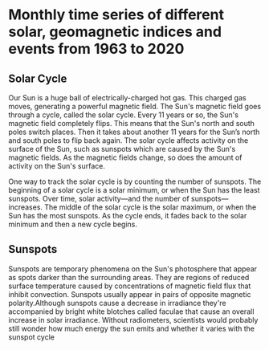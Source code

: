 # Monthly time series of different solar, geomagnetic indices and events from 1963 to 2020

## Solar Cycle
Our Sun is a huge ball of electrically-charged hot gas. This charged gas moves, generating a powerful magnetic field. The Sun's magnetic field goes through a cycle, called the solar cycle. Every 11 years or so, the Sun's magnetic field completely flips. This means that the Sun's north and south poles switch places. Then it takes about another 11 years for the Sun’s north and south poles to flip back again. The solar cycle affects activity on the surface of the Sun, such as sunspots which are caused by the Sun's magnetic fields. As the magnetic fields change, so does the amount of activity on the Sun's surface.

One way to track the solar cycle is by counting the number of sunspots. The beginning of a solar cycle is a solar minimum, or when the Sun has the least sunspots. Over time, solar activity—and the number of sunspots—increases. The middle of the solar cycle is the solar maximum, or when the Sun has the most sunspots. As the cycle ends, it fades back to the solar minimum and then a new cycle begins.

## Sunspots
Sunspots are temporary phenomena on the Sun's photosphere that appear as spots darker than the surrounding areas. They are regions of reduced surface temperature caused by concentrations of magnetic field flux that inhibit convection. Sunspots usually appear in pairs of opposite magnetic polarity.Although sunspots cause a decrease in irradiance they're accompanied by bright white blotches called faculae that cause an overall increase in solar irradiance. Without radiometers, scientists would probably still wonder how much energy the sun emits and whether it varies with the sunspot cycle
